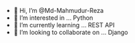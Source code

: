 - 👋 Hi, I’m @Md-Mahmudur-Reza
- 👀 I’m interested in ... Python
- 🌱 I’m currently learning ... REST API
- 💞️ I’m looking to collaborate on ... Django

<!---
Md-Mahmudur-Reza/Md-Mahmudur-Reza is a ✨ special ✨ repository because its `README.md` (this file) appears on your GitHub profile.
You can click the Preview link to take a look at your changes.
--->

